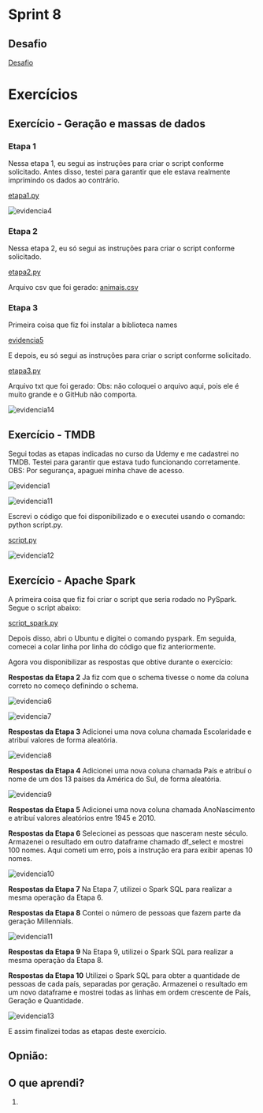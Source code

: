 # Sprint 8
## Desafio

[Desafio](./Desafios/)

# Exercícios 
## Exercício - Geração e massas de dados
### Etapa 1
Nessa etapa 1, eu segui as instruções para criar o script conforme solicitado. Antes disso, testei para garantir que ele estava realmente imprimindo os dados ao contrário.

[etapa1.py](./Exercicios/Geração_e_massas_de_dados/etapa1.py)

![evidencia4](./Evidencias/Evidencias_exercicios/evidencia4.png)

### Etapa 2
Nessa etapa 2, eu só segui as instruções para criar o script conforme solicitado.

[etapa2.py](./Exercicios/Geração_e_massas_de_dados/etapa2.py)

Arquivo csv que foi gerado:
[animais.csv](./Exercicios/Geração_e_massas_de_dados/animais.csv)

### Etapa 3

Primeira coisa que fiz foi instalar a biblioteca names 

[evidencia5](./Evidencias/Evidencias_exercicios/evidencia5.png)

E depois, eu só segui as instruções para criar o script conforme solicitado.

[etapa3.py](./Exercicios/Geração_e_massas_de_dados/etapa3.py)

Arquivo txt que foi gerado:
Obs: não coloquei o arquivo aqui, pois ele é muito grande e o GitHub não comporta.

![evidencia14](./Evidencias/Evidencias_exercicios/evidencia14.png)

##
## Exercício - TMDB

Segui todas as etapas indicadas no curso da Udemy e me cadastrei no TMDB. Testei para garantir que estava tudo funcionando corretamente.
OBS: Por segurança, apaguei minha chave de acesso.

![evidencia1](./Evidencias/Evidencias_exercicios/evidencia1.jpeg)

![evidencia11](./Evidencias/Evidencias_exercicios/evidencia2.jpeg)

Escrevi o código que foi disponibilizado e o executei usando o comando:
python script.py.

[script.py](./Exercicios/TMDB/script.py)

![evidencia12](./Evidencias/Evidencias_exercicios/evidencia3.png)

##
## Exercício - Apache Spark 

A primeira coisa que fiz foi criar o script que seria rodado no PySpark. Segue o script abaixo:

[script_spark.py](./Exercicios/Apache_Spark/script_spark.py)

Depois disso, abri o Ubuntu e digitei o comando pyspark. Em seguida, comecei a colar linha por linha do código que fiz anteriormente.

Agora vou disponibilizar as respostas que obtive durante o exercício:

__Respostas da Etapa 2__
Ja fiz com que o schema tivesse o nome da coluna correto no começo definindo o schema.

![evidencia6](./Evidencias/Evidencias_exercicios/evidencia6.png)

![evidencia7](./Evidencias/Evidencias_exercicios/evidencia7.png)

__Respostas da Etapa 3__ 
Adicionei uma nova coluna chamada Escolaridade e atribuí valores de forma aleatória.

![evidencia8](./Evidencias/Evidencias_exercicios/evidencia8.png)

__Respostas da Etapa 4__
Adicionei uma nova coluna chamada País e atribuí o nome de um dos 13 países da América do Sul, de forma aleatória.

![evidencia9](./Evidencias/Evidencias_exercicios/evidencia9.png)

__Respostas da Etapa 5__
Adicionei uma nova coluna chamada AnoNascimento e atribuí valores aleatórios entre 1945 e 2010.

__Respostas da Etapa 6__
Selecionei as pessoas que nasceram neste século. Armazenei o resultado em outro dataframe chamado df_select e mostrei 100 nomes. Aqui cometi um erro, pois a instrução era para exibir apenas 10 nomes.

![evidencia10](./Evidencias/Evidencias_exercicios/evidencia10.gif)

__Respostas da Etapa 7__
Na Etapa 7, utilizei o Spark SQL para realizar a mesma operação da Etapa 6.

__Respostas da Etapa 8__
Contei o número de pessoas que fazem parte da geração Millennials.

![evidencia11](./Evidencias/Evidencias_exercicios/evidencia11.png)

__Respostas da Etapa 9__
Na Etapa 9, utilizei o Spark SQL para realizar a mesma operação da Etapa 8.

__Respostas da Etapa 10__
Utilizei o Spark SQL para obter a quantidade de pessoas de cada país, separadas por geração. Armazenei o resultado em um novo dataframe e mostrei todas as linhas em ordem crescente de País, Geração e Quantidade.

![evidencia13](./Evidencias/Evidencias_exercicios/evidencia13.png)

E assim finalizei todas as etapas deste exercício.

## Opnião:

## O que aprendi?
1. 
